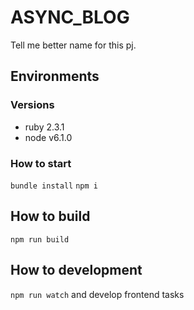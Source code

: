 # ASYNC_BLOG

Tell me better name for this pj.

## Environments

### Versions
- ruby 2.3.1
- node v6.1.0

### How to start
`bundle install`
`npm i`

## How to build
`npm run build`

## How to development
`npm run watch` and develop frontend tasks
